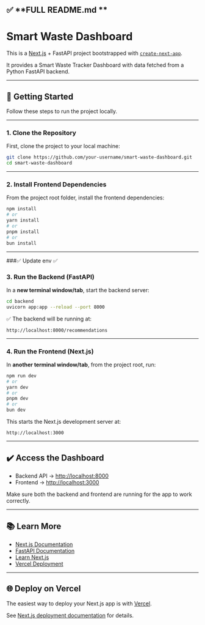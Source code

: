 
## ✅ **FULL README.md **


# Smart Waste Dashboard

This is a [Next.js](https://nextjs.org) + FastAPI project bootstrapped with [`create-next-app`](https://nextjs.org/docs/app/api-reference/cli/create-next-app).

It provides a Smart Waste Tracker Dashboard with data fetched from a Python FastAPI backend.

---

## 🚀 Getting Started

Follow these steps to run the project locally.

---

### 1. Clone the Repository

First, clone the project to your local machine:

```bash
git clone https://github.com/your-username/smart-waste-dashboard.git
cd smart-waste-dashboard
````

---

### 2. Install Frontend Dependencies

From the project root folder, install the frontend dependencies:

```bash
npm install
# or
yarn install
# or
pnpm install
# or
bun install
```

---


###✅ Update env ✅

### 3. Run the Backend (FastAPI)

In a **new terminal window/tab**, start the backend server:

```bash
cd backend
uvicorn app:app --reload --port 8000
```

✅ The backend will be running at:

```
http://localhost:8000/recommendations
```

---

### 4. Run the Frontend (Next.js)

In **another terminal window/tab**, from the project root, run:

```bash
npm run dev
# or
yarn dev
# or
pnpm dev
# or
bun dev
```

This starts the Next.js development server at:

```
http://localhost:3000
```

---

## ✔️ Access the Dashboard

* Backend API → [http://localhost:8000](http://localhost:8000/recommendations)
* Frontend → [http://localhost:3000](http://localhost:3000)

Make sure both the backend and frontend are running for the app to work correctly.

---

## 📚 Learn More

* [Next.js Documentation](https://nextjs.org/docs)
* [FastAPI Documentation](https://fastapi.tiangolo.com/)
* [Learn Next.js](https://nextjs.org/learn)
* [Vercel Deployment](https://vercel.com/new?utm_medium=default-template&filter=next.js&utm_source=create-next-app&utm_campaign=create-next-app-readme)

---

## 🌐 Deploy on Vercel

The easiest way to deploy your Next.js app is with [Vercel](https://vercel.com/).

See [Next.js deployment documentation](https://nextjs.org/docs/app/building-your-application/deploying) for details.

````
````
